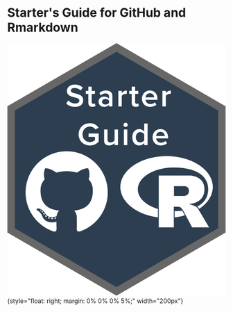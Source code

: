 # Starter's Guide for GitHub and Rmarkdown

![](images/starter-guide-logo2.png){style="float: right; margin: 0% 0% 0% 5%;" width="200px"}

